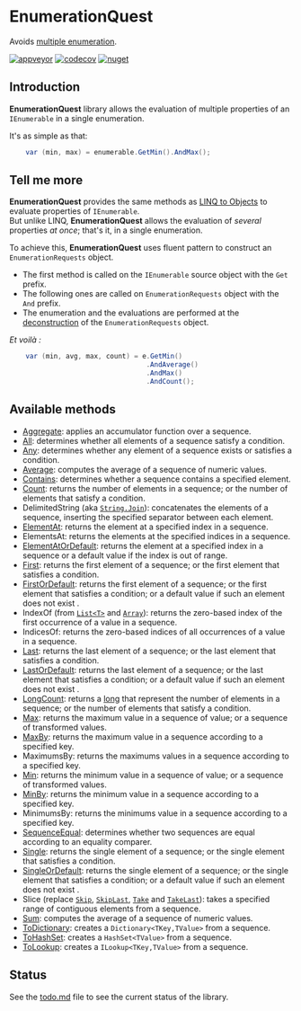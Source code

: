 ﻿# EnumerationQuest
Avoids [multiple enumeration](https://www.jetbrains.com/help/resharper/PossibleMultipleEnumeration.html).

[![appveyor](https://ci.appveyor.com/api/projects/status/github/Orace/EnumerationQuest?svg=true)](https://ci.appveyor.com/project/Orace/EnumerationQuest)
[![codecov](https://codecov.io/gh/Orace/EnumerationQuest/branch/main/graph/badge.svg)](https://codecov.io/gh/Orace/EnumerationQuest)
[![nuget](https://img.shields.io/nuget/v/EnumerationQuest.svg)](https://www.nuget.org/packages/EnumerationQuest)

## Introduction

**EnumerationQuest** library allows the evaluation of multiple properties of an `IEnumerable` in a single enumeration. 

It's as simple as that:

```csharp
    var (min, max) = enumerable.GetMin().AndMax();
```

## Tell me more

**EnumerationQuest** provides the same methods as [LINQ to Objects](https://docs.microsoft.com/en-us/dotnet/csharp/programming-guide/concepts/linq/linq-to-objects)
to evaluate properties of `IEnumerable`.<br>
But unlike LINQ, **EnumerationQuest** allows the evaluation of *several* properties *at once*; that's it, in a single enumeration.

To achieve this, **EnumerationQuest** uses fluent pattern to construct an `EnumerationRequests` object.
 - The first method is called on the `IEnumerable` source object with the `Get` prefix.
 - The following ones are called on `EnumerationRequests` object with the `And` prefix.
 - The enumeration and the evaluations are performed at the [deconstruction](https://docs.microsoft.com/en-us/dotnet/csharp/fundamentals/functional/deconstruct#user-defined-types) of the `EnumerationRequests` object.

*Et voilà :*
```csharp
    var (min, avg, max, count) = e.GetMin()
                                  .AndAverage()
                                  .AndMax()
                                  .AndCount();
```

## Available methods

 - [Aggregate](https://docs.microsoft.com/en-us/dotnet/api/system.linq.enumerable.aggregate):
   applies an accumulator function over a sequence.
 - [All](https://docs.microsoft.com/en-us/dotnet/api/system.linq.enumerable.all):
   determines whether all elements of a sequence satisfy a condition.
 - [Any](https://docs.microsoft.com/en-us/dotnet/api/system.linq.enumerable.any):
   determines whether any element of a sequence exists or satisfies a condition.
 - [Average](https://docs.microsoft.com/en-us/dotnet/api/system.linq.enumerable.average):
   computes the average of a sequence of numeric values.
 - [Contains](https://docs.microsoft.com/en-us/dotnet/api/system.linq.enumerable.contains):
   determines whether a sequence contains a specified element.
 - [Count](https://docs.microsoft.com/en-us/dotnet/api/system.linq.enumerable.count):
   returns the number of elements in a sequence; or the number of elements that satisfy a condition.
 - DelimitedString (aka [`String.Join`](https://docs.microsoft.com/en-us/dotnet/api/system.string.join)):
   concatenates the elements of a sequence, inserting the specified separator between each element.
 - [ElementAt](https://docs.microsoft.com/en-us/dotnet/api/system.linq.enumerable.elementat):
   returns the element at a specified index in a sequence.
 - ElementsAt:
   returns the elements at the specified indices in a sequence.
 - [ElementAtOrDefault](https://docs.microsoft.com/en-us/dotnet/api/system.linq.enumerable.elementatordefault):
   returns the element at a specified index in a sequence or a default value if the index is out of range.
 - [First](https://docs.microsoft.com/en-us/dotnet/api/system.linq.enumerable.first):
   returns the first element of a sequence; or the first element that satisfies a condition.
 - [FirstOrDefault](https://docs.microsoft.com/en-us/dotnet/api/system.linq.enumerable.firstordefault):
   returns the first element of a sequence; or the first element that satisfies a condition; or a default value if such an element does not exist .
 - IndexOf (from [`List<T>`](https://docs.microsoft.com/en-us/dotnet/api/system.collections.generic.list-1.indexof)
            and [`Array`](https://docs.microsoft.com/en-us/dotnet/api/system.array.indexof)):
   returns the zero-based index of the first occurrence of a value in a sequence.
 - IndicesOf: returns the zero-based indices of all occurrences of a value in a sequence.
 - [Last](https://docs.microsoft.com/en-us/dotnet/api/system.linq.enumerable.last):
   returns the last element of a sequence; or the last element that satisfies a condition.
 - [LastOrDefault](https://docs.microsoft.com/en-us/dotnet/api/system.linq.enumerable.lastordefault):
   returns the last element of a sequence; or the last element that satisfies a condition; or a default value if such an element does not exist .
 - [LongCount](https://docs.microsoft.com/en-us/dotnet/api/system.linq.enumerable.longcount):
   returns a [long](https://docs.microsoft.com/en-us/dotnet/api/system.int64) that represent the number of elements in a sequence; or the number of elements that satisfy a condition.
 - [Max](https://docs.microsoft.com/en-us/dotnet/api/system.linq.enumerable.max):
   returns the maximum value in a sequence of value; or a sequence of transformed values.
 - [MaxBy](https://docs.microsoft.com/en-us/dotnet/api/system.linq.enumerable.maxby):
   returns the maximum value in a sequence according to a specified key.
 - MaximumsBy:
   returns the maximums values in a sequence according to a specified key.
 - [Min](https://docs.microsoft.com/en-us/dotnet/api/system.linq.enumerable.min):
   returns the minimum value in a sequence of value; or a sequence of transformed values.
 - [MinBy](https://docs.microsoft.com/en-us/dotnet/api/system.linq.enumerable.minby):
   returns the minimum value in a sequence according to a specified key.
 - MinimumsBy:
   returns the minimums value in a sequence according to a specified key.
 - [SequenceEqual](https://docs.microsoft.com/en-us/dotnet/api/system.linq.enumerable.sequenceequal):
   determines whether two sequences are equal according to an equality comparer.
 - [Single](https://docs.microsoft.com/en-us/dotnet/api/system.linq.enumerable.single):
   returns the single element of a sequence; or the single element that satisfies a condition.
 - [SingleOrDefault](https://docs.microsoft.com/en-us/dotnet/api/system.linq.enumerable.singleordefault):
   returns the single element of a sequence; or the single element that satisfies a condition; or a default value if such an element does not exist .
 - Slice (replace [`Skip`](https://docs.microsoft.com/en-us/dotnet/api/system.linq.enumerable.skip),
                  [`SkipLast`](https://docs.microsoft.com/en-us/dotnet/api/system.linq.enumerable.skiplast),
                  [`Take`](https://docs.microsoft.com/en-us/dotnet/api/system.linq.enumerable.take) and
                  [`TakeLast`](https://docs.microsoft.com/en-us/dotnet/api/system.linq.enumerable.takelast)):
   takes a specified range of contiguous elements from a sequence.
 - [Sum](https://docs.microsoft.com/en-us/dotnet/api/system.linq.enumerable.sum):
   computes the average of a sequence of numeric values.
 - [ToDictionary](https://docs.microsoft.com/en-us/dotnet/api/system.linq.enumerable.todictionary):
   creates a `Dictionary<TKey,TValue>` from a sequence.
 - [ToHashSet](https://docs.microsoft.com/en-us/dotnet/api/system.linq.enumerable.tohashset):
   creates a `HashSet<TValue>` from a sequence.
 - [ToLookup](https://docs.microsoft.com/en-us/dotnet/api/system.linq.enumerable.tolookup):
   creates a `ILookup<TKey,TValue>` from a sequence.

## Status

See the [todo.md](todo.md) file to see the current status of the library.

